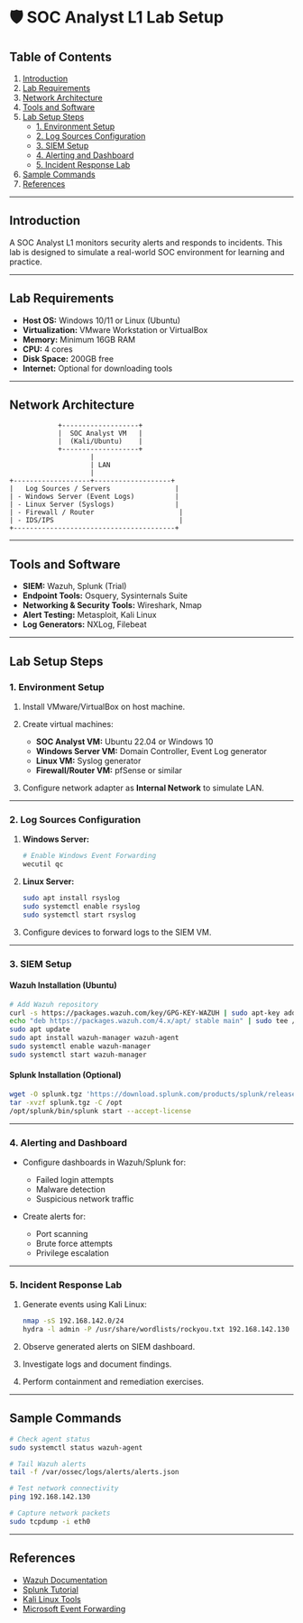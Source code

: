 # 🛡️ SOC Analyst L1 Lab Setup

## Table of Contents
1. [Introduction](#introduction)
2. [Lab Requirements](#lab-requirements)
3. [Network Architecture](#network-architecture)
4. [Tools and Software](#tools-and-software)
5. [Lab Setup Steps](#lab-setup-steps)
    - [1. Environment Setup](#1-environment-setup)
    - [2. Log Sources Configuration](#2-log-sources-configuration)
    - [3. SIEM Setup](#3-siem-setup)
    - [4. Alerting and Dashboard](#4-alerting-and-dashboard)
    - [5. Incident Response Lab](#5-incident-response-lab)
6. [Sample Commands](#sample-commands)
7. [References](#references)

---

## Introduction
A SOC Analyst L1 monitors security alerts and responds to incidents. This lab is designed to simulate a real-world SOC environment for learning and practice.

---

## Lab Requirements
- **Host OS:** Windows 10/11 or Linux (Ubuntu)
- **Virtualization:** VMware Workstation or VirtualBox
- **Memory:** Minimum 16GB RAM
- **CPU:** 4 cores
- **Disk Space:** 200GB free
- **Internet:** Optional for downloading tools

---

## Network Architecture

```text
            +-------------------+
            |  SOC Analyst VM   |
            |  (Kali/Ubuntu)    |
            +-------------------+
                    |
                    | LAN
                    |
+-------------------+-------------------+
|   Log Sources / Servers                |
| - Windows Server (Event Logs)          |
| - Linux Server (Syslogs)               |
| - Firewall / Router                     |
| - IDS/IPS                               |
+----------------------------------------+
````

---

## Tools and Software

* **SIEM:** Wazuh, Splunk (Trial)
* **Endpoint Tools:** Osquery, Sysinternals Suite
* **Networking & Security Tools:** Wireshark, Nmap
* **Alert Testing:** Metasploit, Kali Linux
* **Log Generators:** NXLog, Filebeat

---

## Lab Setup Steps

### 1. Environment Setup

1. Install VMware/VirtualBox on host machine.
2. Create virtual machines:

   * **SOC Analyst VM:** Ubuntu 22.04 or Windows 10
   * **Windows Server VM:** Domain Controller, Event Log generator
   * **Linux VM:** Syslog generator
   * **Firewall/Router VM:** pfSense or similar
3. Configure network adapter as **Internal Network** to simulate LAN.

---

### 2. Log Sources Configuration

1. **Windows Server:**

   ```powershell
   # Enable Windows Event Forwarding
   wecutil qc
   ```
2. **Linux Server:**

   ```bash
   sudo apt install rsyslog
   sudo systemctl enable rsyslog
   sudo systemctl start rsyslog
   ```
3. Configure devices to forward logs to the SIEM VM.

---

### 3. SIEM Setup

#### Wazuh Installation (Ubuntu)

```bash
# Add Wazuh repository
curl -s https://packages.wazuh.com/key/GPG-KEY-WAZUH | sudo apt-key add -
echo "deb https://packages.wazuh.com/4.x/apt/ stable main" | sudo tee /etc/apt/sources.list.d/wazuh.list
sudo apt update
sudo apt install wazuh-manager wazuh-agent
sudo systemctl enable wazuh-manager
sudo systemctl start wazuh-manager
```

#### Splunk Installation (Optional)

```bash
wget -O splunk.tgz 'https://download.splunk.com/products/splunk/releases/10.0.0/linux/splunk-10.0.0-Linux-x86_64.tgz'
tar -xvzf splunk.tgz -C /opt
/opt/splunk/bin/splunk start --accept-license
```

---

### 4. Alerting and Dashboard

* Configure dashboards in Wazuh/Splunk for:

  * Failed login attempts
  * Malware detection
  * Suspicious network traffic
* Create alerts for:

  * Port scanning
  * Brute force attempts
  * Privilege escalation

---

### 5. Incident Response Lab

1. Generate events using Kali Linux:

   ```bash
   nmap -sS 192.168.142.0/24
   hydra -l admin -P /usr/share/wordlists/rockyou.txt 192.168.142.130 ssh
   ```
2. Observe generated alerts on SIEM dashboard.
3. Investigate logs and document findings.
4. Perform containment and remediation exercises.

---

## Sample Commands

```bash
# Check agent status
sudo systemctl status wazuh-agent

# Tail Wazuh alerts
tail -f /var/ossec/logs/alerts/alerts.json

# Test network connectivity
ping 192.168.142.130

# Capture network packets
sudo tcpdump -i eth0
```

---

## References

* [Wazuh Documentation](https://documentation.wazuh.com/)
* [Splunk Tutorial](https://www.splunk.com/en_us/training.html)
* [Kali Linux Tools](https://www.kali.org/tools/)
* [Microsoft Event Forwarding](https://docs.microsoft.com/en-us/windows/security/threat-protection/use-event-forwarding-to-assist-in-monitoring)

```

